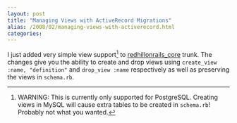 ```yaml
---
layout: post
title: "Managing Views with ActiveRecord Migrations"
alias: /2008/02/managing-views-with-activerecord.html
categories:
---
```

I just added very simple view support[^1] to [redhillonrails_core](https://github.com/harukizaemon/redhillonrails/tree/master/redhillonrails_core) trunk. The changes give you the ability to create and drop views using `create_view :name, "definition"` and `drop_view :name` respectively as well as preserving the views in `schema.rb`.

[^1]: WARNING: This is currently only supported for PostgreSQL. Creating views in MySQL will cause extra tables to be created in `schema.rb`! Probably not what you wanted.
